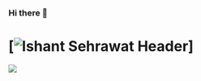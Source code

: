 ### Hi there 👋
# [![Ishant Sehrawat Header](https://raw.githubusercontent.com/ishantsehrawat/banner.png )]
<img src="https://github.com/ishantsehrawat/ishantsehrawat/banner.png" />

<!--
**ishantsehrawat/ishantsehrawat** is a ✨ _special_ ✨ repository because its `README.md` (this file) appears on your GitHub profile.

Here are some ideas to get you started:

- 🔭 I’m currently working on ...
- 🌱 I’m currently learning ...
- 👯 I’m looking to collaborate on ...
- 🤔 I’m looking for help with ...
- 💬 Ask me about ...
- 📫 How to reach me: ...
- 😄 Pronouns: ...
- ⚡ Fun fact: ...
-->

